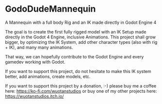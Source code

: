 # GodoDudeMannequin
A Mannequin with a full body Rig and an IK made directly in Godot Engine 4


The goal is to create the first fully rigged model with an IK Setup made directly in the Godot 4 Engine, inclusive Animations.
This project shall grow bigger, by optimizing the IK System, add other character types (also with rig + IK), and many many animations.

That way, we can hopefully contribute to the Godot Engine and every gamedev working with Godot.

If you want to support this project, do not hesitate to make this IK system better, add animations, create models, etc.

If you want to support this project by a donation, :-) please buy me a coffee here: https://ko-fi.com/wuotanstudios
or buy one of my other projects here: https://wuotanstudios.itch.io/



